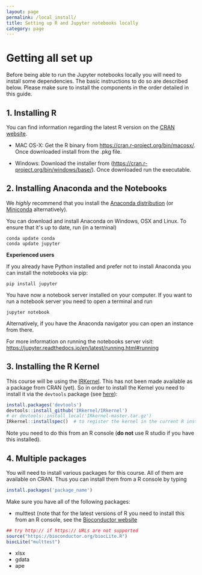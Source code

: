 ```yaml
---
layout: page
permalink: /local_install/
title: Setting up R and Jupyter notebooks locally
category: page
---
```



# Getting all set up

Before being able to run the Jupyter notebooks locally you will need to install some dependencies. The basic instructions to do so are described below. Please make sure to install the components in the order detailed in this guide.


## 1. Installing R
You can find information regarding the latest R version on the [CRAN website](https://www.r-project.org).

* MAC OS-X:
Get the R binary from https://cran.r-project.org/bin/macosx/. Once downloaded install from the .pkg file.

* Windows:
Download the installer from (https://cran.r-project.org/bin/windows/base/). Once downloaded run the executable.

## 2. Installing Anaconda and the Notebooks
We *highly* recommend that you install the [Anaconda distribution](https://docs.continuum.io/anaconda/install) (or [Miniconda](https://conda.io/miniconda.html) alternatively).

You can download and install Anaconda on Windows, OSX and Linux. To ensure that it's up to date, run (in a terminal)

```
conda update conda
conda update jupyter
```
**Experienced users**

If you already have Python installed and prefer not to install Anaconda you can install the notebooks via pip:

```
pip install jupyter
```
You have now a notebook server installed on your computer. If you want to run a notebook server you need to open a terminal and run

```
jupyter notebook
```
Alternatively, if you have the Anaconda navigator you can open an instance from there.

For more information on running the notebooks server visit: https://jupyter.readthedocs.io/en/latest/running.html#running

## 3. Installing the R Kernel
This course will be using the [IRKernel](https://github.com/IRkernel/IRkernel). This has not been made available as a package from CRAN (yet). So in order to install the Kernel you need to install it via the `devtools` package (see [here](https://irkernel.github.io/installation/)):

```R
install.packages('devtools')
devtools::install_github('IRkernel/IRkernel')
# or devtools::install_local('IRkernel-master.tar.gz')
IRkernel::installspec()  # to register the kernel in the current R installation
```

Note you need to do this from an R console (**do not** use R studio if you have this installed).


## 4. Multiple packages
You will need to install various packages for this course. All of them are available on CRAN. Thus you can install them from a R console by typing

```R
install.packages('package_name')
```
Make sure you have all of the following packages:

* multtest (note that for the latest versions of R you need to install this from an R console, see the [Bioconductor website](https://bioconductor.org/packages/release/bioc/html/multtest.html)

```R
## try http:// if https:// URLs are not supported
source("https://bioconductor.org/biocLite.R")
biocLite("multtest")
```
* xlsx
* gdata
* ape


<br>
<a href="{{site.url}}{{site.baseurl}}/index.html" class="float">
<i class="fa fa-home my-float"></i>
</a>
